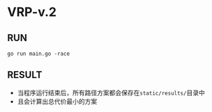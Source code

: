 # VRP-v.2

## RUN
```
go run main.go -race
```

## RESULT
+ 当程序运行结束后，所有路径方案都会保存在`static/results/`目录中
+ 且会计算出总代价最小的方案